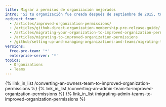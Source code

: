 ```yaml
---
title: Migrar a permisos de organización mejorados
intro: 'Si tu organización fue creada después de septiembre de 2015, tu organización incluye los permisos de la organización mejorados por defecto. Es posible que las organizaciones creadas antes de septiembre de 2015 necesiten migrar a los antiguos equipos de administradores para el modelo mejorado de permisos de la organización.'
redirect_from:
  - /articles/improved-organization-permissions/
  - /articles/github-direct-organization-membership-pre-release-guide/
  - /articles/migrating-your-organization-to-improved-organization-permissions/
  - /articles/migrating-to-improved-organization-permissions
  - /github/setting-up-and-managing-organizations-and-teams/migrating-to-improved-organization-permissions
versions:
  free-pro-team: '*'
  enterprise-server: '*'
topics:
  - Organizations
  - Teams
---
```


{% link_in_list /converting-an-owners-team-to-improved-organization-permissions %}
{% link_in_list /converting-an-admin-team-to-improved-organization-permissions %}
{% link_in_list /migrating-admin-teams-to-improved-organization-permissions %}
